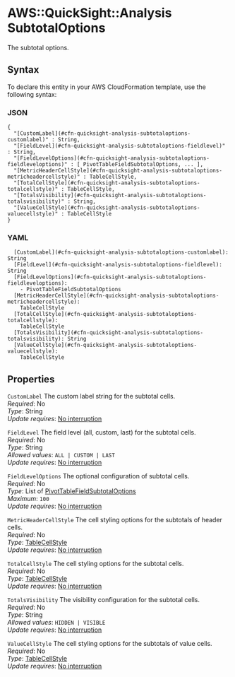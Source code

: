 # AWS::QuickSight::Analysis SubtotalOptions<a name="aws-properties-quicksight-analysis-subtotaloptions"></a>

The subtotal options\.

## Syntax<a name="aws-properties-quicksight-analysis-subtotaloptions-syntax"></a>

To declare this entity in your AWS CloudFormation template, use the following syntax:

### JSON<a name="aws-properties-quicksight-analysis-subtotaloptions-syntax.json"></a>

```
{
  "[CustomLabel](#cfn-quicksight-analysis-subtotaloptions-customlabel)" : String,
  "[FieldLevel](#cfn-quicksight-analysis-subtotaloptions-fieldlevel)" : String,
  "[FieldLevelOptions](#cfn-quicksight-analysis-subtotaloptions-fieldleveloptions)" : [ PivotTableFieldSubtotalOptions, ... ],
  "[MetricHeaderCellStyle](#cfn-quicksight-analysis-subtotaloptions-metricheadercellstyle)" : TableCellStyle,
  "[TotalCellStyle](#cfn-quicksight-analysis-subtotaloptions-totalcellstyle)" : TableCellStyle,
  "[TotalsVisibility](#cfn-quicksight-analysis-subtotaloptions-totalsvisibility)" : String,
  "[ValueCellStyle](#cfn-quicksight-analysis-subtotaloptions-valuecellstyle)" : TableCellStyle
}
```

### YAML<a name="aws-properties-quicksight-analysis-subtotaloptions-syntax.yaml"></a>

```
  [CustomLabel](#cfn-quicksight-analysis-subtotaloptions-customlabel): String
  [FieldLevel](#cfn-quicksight-analysis-subtotaloptions-fieldlevel): String
  [FieldLevelOptions](#cfn-quicksight-analysis-subtotaloptions-fieldleveloptions):
    - PivotTableFieldSubtotalOptions
  [MetricHeaderCellStyle](#cfn-quicksight-analysis-subtotaloptions-metricheadercellstyle):
    TableCellStyle
  [TotalCellStyle](#cfn-quicksight-analysis-subtotaloptions-totalcellstyle):
    TableCellStyle
  [TotalsVisibility](#cfn-quicksight-analysis-subtotaloptions-totalsvisibility): String
  [ValueCellStyle](#cfn-quicksight-analysis-subtotaloptions-valuecellstyle):
    TableCellStyle
```

## Properties<a name="aws-properties-quicksight-analysis-subtotaloptions-properties"></a>

`CustomLabel` <a name="cfn-quicksight-analysis-subtotaloptions-customlabel"></a>
The custom label string for the subtotal cells\.  
_Required_: No  
_Type_: String  
_Update requires_: [No interruption](https://docs.aws.amazon.com/AWSCloudFormation/latest/UserGuide/using-cfn-updating-stacks-update-behaviors.html#update-no-interrupt)

`FieldLevel` <a name="cfn-quicksight-analysis-subtotaloptions-fieldlevel"></a>
The field level \(all, custom, last\) for the subtotal cells\.  
_Required_: No  
_Type_: String  
_Allowed values_: `ALL | CUSTOM | LAST`  
_Update requires_: [No interruption](https://docs.aws.amazon.com/AWSCloudFormation/latest/UserGuide/using-cfn-updating-stacks-update-behaviors.html#update-no-interrupt)

`FieldLevelOptions` <a name="cfn-quicksight-analysis-subtotaloptions-fieldleveloptions"></a>
The optional configuration of subtotal cells\.  
_Required_: No  
_Type_: List of [PivotTableFieldSubtotalOptions](aws-properties-quicksight-analysis-pivottablefieldsubtotaloptions.md)  
_Maximum_: `100`  
_Update requires_: [No interruption](https://docs.aws.amazon.com/AWSCloudFormation/latest/UserGuide/using-cfn-updating-stacks-update-behaviors.html#update-no-interrupt)

`MetricHeaderCellStyle` <a name="cfn-quicksight-analysis-subtotaloptions-metricheadercellstyle"></a>
The cell styling options for the subtotals of header cells\.  
_Required_: No  
_Type_: [TableCellStyle](aws-properties-quicksight-analysis-tablecellstyle.md)  
_Update requires_: [No interruption](https://docs.aws.amazon.com/AWSCloudFormation/latest/UserGuide/using-cfn-updating-stacks-update-behaviors.html#update-no-interrupt)

`TotalCellStyle` <a name="cfn-quicksight-analysis-subtotaloptions-totalcellstyle"></a>
The cell styling options for the subtotal cells\.  
_Required_: No  
_Type_: [TableCellStyle](aws-properties-quicksight-analysis-tablecellstyle.md)  
_Update requires_: [No interruption](https://docs.aws.amazon.com/AWSCloudFormation/latest/UserGuide/using-cfn-updating-stacks-update-behaviors.html#update-no-interrupt)

`TotalsVisibility` <a name="cfn-quicksight-analysis-subtotaloptions-totalsvisibility"></a>
The visibility configuration for the subtotal cells\.  
_Required_: No  
_Type_: String  
_Allowed values_: `HIDDEN | VISIBLE`  
_Update requires_: [No interruption](https://docs.aws.amazon.com/AWSCloudFormation/latest/UserGuide/using-cfn-updating-stacks-update-behaviors.html#update-no-interrupt)

`ValueCellStyle` <a name="cfn-quicksight-analysis-subtotaloptions-valuecellstyle"></a>
The cell styling options for the subtotals of value cells\.  
_Required_: No  
_Type_: [TableCellStyle](aws-properties-quicksight-analysis-tablecellstyle.md)  
_Update requires_: [No interruption](https://docs.aws.amazon.com/AWSCloudFormation/latest/UserGuide/using-cfn-updating-stacks-update-behaviors.html#update-no-interrupt)
